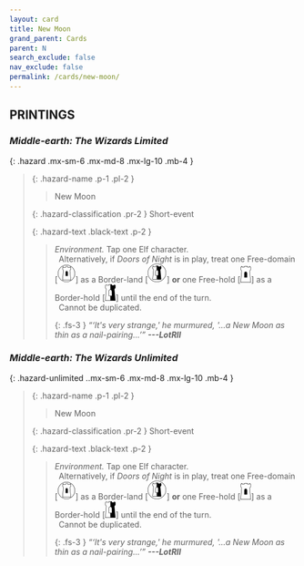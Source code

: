 ```yaml
---
layout: card
title: New Moon
grand_parent: Cards
parent: N
search_exclude: false
nav_exclude: false
permalink: /cards/new-moon/
---
```


## PRINTINGS


### _Middle-earth: The Wizards Limited_

{: .hazard .mx-sm-6 .mx-md-8 .mx-lg-10 .mb-4 }
> {: .hazard-name .p-1 .pl-2 }
> > <div class="hazard-mp"></div>
> > <div class="card-name">New Moon</div>
>
> {: .hazard-classification .pr-2 }
> Short-event
>
> {: .hazard-text .black-text .p-2 }
> > _Environment._ Tap one Elf character. <br>&ensp;Alternatively, if _Doors of Night_ is in play, treat one Free-domain \[![](/assets/images/free-domain.svg)] as a Border-land \[![](/assets/images/border-land.svg)] **or** one Free-hold \[![](/assets/images/free-hold.svg)] as a Border-hold \[![](/assets/images/border-hold.svg)] until the end of the turn. <br>&ensp;Cannot be duplicated. 
> > 
> > {: .fs-3 } 
> > _“‘It's very strange,' he murmured, '...a New Moon as thin as a nail-pairing...’”_ ***---&#65279;LotRII*** 
>

### _Middle-earth: The Wizards Unlimited_

{: .hazard-unlimited ..mx-sm-6 .mx-md-8 .mx-lg-10 .mb-4 }
> {: .hazard-name .p-1 .pl-2 }
> > <div class="hazard-mp"></div>
> > <div class="card-name">New Moon</div>
>
> {: .hazard-classification .pr-2 }
> Short-event
>
> {: .hazard-text .black-text .p-2 }
> > _Environment._ Tap one Elf character. <br>&ensp;Alternatively, if _Doors of Night_ is in play, treat one Free-domain \[![](/assets/images/free-domain.svg)] as a Border-land \[![](/assets/images/border-land.svg)] **or** one Free-hold \[![](/assets/images/free-hold.svg)] as a Border-hold \[![](/assets/images/border-hold.svg)] until the end of the turn. <br>&ensp;Cannot be duplicated. 
> > 
> > {: .fs-3 } 
> > _“‘It's very strange,' he murmured, '...a New Moon as thin as a nail-pairing...’”_ ***---&#65279;LotRII*** 
>
